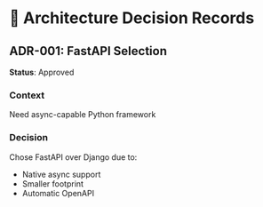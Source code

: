 # 📝 Architecture Decision Records

## ADR-001: FastAPI Selection
**Status**: Approved

### Context
Need async-capable Python framework

### Decision
Chose FastAPI over Django due to:
- Native async support
- Smaller footprint
- Automatic OpenAPI 